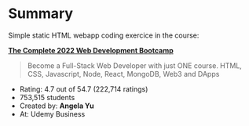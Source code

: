 # Summary
Simple static HTML webapp coding exercice in the course:

**[The Complete 2022 Web Development Bootcamp](https://ccma.udemy.com/course/the-complete-web-development-bootcamp/)**
> Become a Full-Stack Web Developer with just ONE course. HTML, CSS, Javascript, Node, React, MongoDB, Web3 and DApps

* Rating: 4.7 out of 54.7 (222,714 ratings)
* 753,515 students
* Created by: **Angela Yu**
* At: Udemy Business
